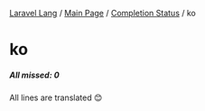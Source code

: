[Laravel Lang](https://github.com/Laravel-Lang/lang) / [Main Page](../index.md) / [Completion Status](../status.md) / ko

# ko

##### All missed: 0

All lines are translated 😊

